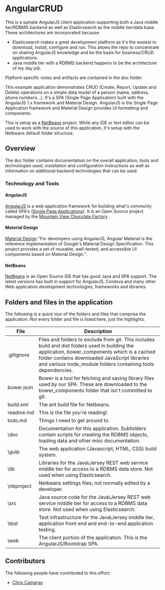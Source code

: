 
# AngularCRUD

This is a sample AngularJS client application supporting both a Java middle tier/RDBMS backend as well as  Elasticsearch as the middle tier/data base.  These architectures are incorporated because
* Elasticsearch makes a great development platform as it's the easiest to download, install, configure and run. This allows the repo to concentrate on sharing AngularJS knowledge and be the basis for business/CRUD applications.
* Java middle tier with a RDBMS backend happens to be the architecture of my day job.

Platform specific notes and artifacts are contained in the doc folder.

This example application demonstrates CRUD (Create, Report, Update and Delete) operations on a simple data model of a person (name, address, phone numbers...). It's a SPA (Single Page Application) built with the AngularJS 1.x framework and Material Design. AngularJS is the Single Page Application framework and Material Design provides UI formatting and components.

This is setup as a [NetBeans](https://netbeans.org/) project. While any IDE or text editor can be used to work with the source of this application, it's setup with the Netbeans default folder structure.

## Overview
The doc folder contains documentation on the overall application, tools and technologies used, installation and configuration instructions as well as information on additional backend technologies that can be used.

### Technology and Tools
#### AngularJS
[AngularJS](http://angularjs.org) is a web application framework for building what's commonly called SPA's ([Single Page Applications](https://en.wikipedia.org/wiki/Single-page_application)). It is an Open Source project managed by the [Mountain View Chocolate Factory](http://google.com) .
#### Material Design
[Material Design](https://material.angularjs.org/) "For developers using AngularJS, Angular Material is the reference implementation of Google's Material Design Specification. This project provides a set of reusable, well-tested, and accessible UI components based on Material Design.".
#### NetBeans
[NetBeans](https://netbeans.org/) is an Open Source IDE that has good Java and SPA support. The latest versions has built in support for AngularJS, Cordova and many other Web application development technologies, frameworks and libraries.

## Folders and files in the application
The following is a quick tour of the folders and files that comprise the application. Not every folder and file
is listed here, just the highlights.

File|Description
----|------------
.gitignore | Files and folders to exclude from git. This includes build and dist folders used in building the application, bower_components which is a cached folder contains downloaded JavaScript libraries and various node_module folders containing tools dependencies.
bower.json | Bower is a tool for fetching and saving library files used by our SPA. These are downloaded to the bower_components folder that isn't committed to git.
build.xml | The ant build file for Netbeans. 
readme.md | This is the file you're reading!
todo.md | Things I need to get around to.
\doc | Documentation for this application. Subfolders contain scripts for creating the RDBMS objects, loading data and other misc documentation.
\gulp | The web application (Javascript, HTML, CSS) build system.
\lib | Libraries for the Java\Jersey REST web service middle tier for access to a RDBMS data store. Not used when using Elasticsearch.
\nbproject | Netbeans settings files, not normally edited by a developer.
\src  | Java source code for the Java\Jersey REST web service middle tier for access to a RDBMS data store. Not used when using Elasticsearch.
\test | Test infrastructure for the Java\Jersey middle tier, application front end and end-to-end application testing.
\web | The client portion of the application. This is the AngularJS/Bootstrap SPA.

## Contributors
The following people have contributed to this effort:
* [Chris Camargo](https://github.com/camargo)